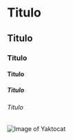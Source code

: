 # Titulo
## Titulo
### Titulo
#### Titulo
##### Titulo
###### Titulo
![Image of Yaktocat](https://octodex.github.com/images/yaktocat.png)
